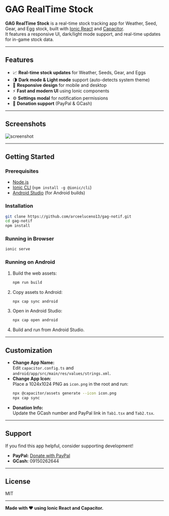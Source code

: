 # GAG RealTime Stock

**GAG RealTime Stock** is a real-time stock tracking app for Weather, Seed, Gear, and Egg stock, built with [Ionic React](https://ionicframework.com/) and [Capacitor](https://capacitorjs.com/).  
It features a responsive UI, dark/light mode support, and real-time updates for in-game stock data.

---

## Features

- 📈 **Real-time stock updates** for Weather, Seeds, Gear, and Eggs
- 🌗 **Dark mode & Light mode** support (auto-detects system theme)
- 📱 **Responsive design** for mobile and desktop
- ⚡ **Fast and modern UI** using Ionic components
- ⚙️ **Settings modal** for notification permissions
- 💖 **Donation support** (PayPal & GCash)

---

## Screenshots

![screenshot](docs/screenshot.png) <!-- Add your screenshot here -->

---

## Getting Started

### Prerequisites

- [Node.js](https://nodejs.org/)
- [Ionic CLI](https://ionicframework.com/docs/cli) (`npm install -g @ionic/cli`)
- [Android Studio](https://developer.android.com/studio) (for Android builds)

### Installation

```sh
git clone https://github.com/arceeluceno13/gag-notif.git
cd gag-notif
npm install
```

### Running in Browser

```sh
ionic serve
```

### Running on Android

1. Build the web assets:
    ```sh
    npm run build
    ```
2. Copy assets to Android:
    ```sh
    npx cap sync android
    ```
3. Open in Android Studio:
    ```sh
    npx cap open android
    ```
4. Build and run from Android Studio.

---

## Customization

- **Change App Name:**  
  Edit `capacitor.config.ts` and `android/app/src/main/res/values/strings.xml`.
- **Change App Icon:**  
  Place a 1024x1024 PNG as `icon.png` in the root and run:
  ```sh
  npx @capacitor/assets generate --icon icon.png
  npx cap sync
  ```
- **Donation Info:**  
  Update the GCash number and PayPal link in `Tab1.tsx` and `Tab2.tsx`.

---

## Support

If you find this app helpful, consider supporting development!

- **PayPal:** [Donate with PayPal](https://paypal.me/KarenAtillo13?country.x=PH&locale.x=en_US)
- **GCash:** 09150262644

---

## License

MIT

---

**Made with ❤️ using Ionic React and Capacitor.**
